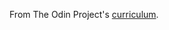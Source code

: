 From The Odin Project's [curriculum](https://www.theodinproject.com/courses/javascript/lessons/restaurant-page).